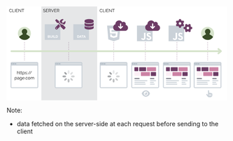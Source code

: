 <svg width="1018" height="432" viewBox="0 0 509 216" fill="none" xmlns="http://www.w3.org/2000/svg">
<g id="SSR">
<rect width="509" height="216" fill="white"/>
<g id="client2" data-fragment-index="5" class="fragment fade-in">
<rect id="Rectangle 4" x="209" width="300" height="216" fill="white"/>
<path id="CLIENT" d="M214.876 9.4C214.876 8.96667 214.949 8.54333 215.096 8.13C215.249 7.71 215.469 7.33 215.756 6.99C216.043 6.64333 216.396 6.37 216.816 6.17C217.236 5.96333 217.713 5.86 218.246 5.86C218.879 5.86 219.419 6.00667 219.866 6.3C220.319 6.58667 220.653 6.95667 220.866 7.41L220.316 7.75C220.163 7.43667 219.969 7.19 219.736 7.01C219.503 6.82333 219.253 6.69 218.986 6.61C218.726 6.53 218.466 6.49 218.206 6.49C217.779 6.49 217.403 6.57667 217.076 6.75C216.749 6.91667 216.473 7.14333 216.246 7.43C216.026 7.71 215.859 8.02667 215.746 8.38C215.633 8.72667 215.576 9.08 215.576 9.44C215.576 9.83333 215.643 10.21 215.776 10.57C215.909 10.93 216.096 11.25 216.336 11.53C216.576 11.8033 216.856 12.0233 217.176 12.19C217.503 12.35 217.856 12.43 218.236 12.43C218.503 12.43 218.776 12.3833 219.056 12.29C219.336 12.1967 219.596 12.0533 219.836 11.86C220.083 11.6667 220.279 11.4167 220.426 11.11L221.006 11.41C220.859 11.7633 220.633 12.0633 220.326 12.31C220.019 12.5567 219.676 12.7433 219.296 12.87C218.923 12.9967 218.556 13.06 218.196 13.06C217.709 13.06 217.263 12.9567 216.856 12.75C216.449 12.5367 216.096 12.2567 215.796 11.91C215.503 11.5567 215.276 11.1633 215.116 10.73C214.956 10.29 214.876 9.84667 214.876 9.4ZM222.202 13V5.9H222.902V12.38H227.002V13H222.202ZM228.032 13V5.9H228.732V13H228.032ZM235.282 12.38V13H230.512V5.9H235.192V6.52H231.212V9.08H234.682V9.67H231.212V12.38H235.282ZM237.306 7.19V13H236.606V5.9H237.186L241.846 11.82V5.91H242.546V13H241.896L237.306 7.19ZM249.37 6.52H246.84V13H246.14V6.52H243.61V5.9H249.37V6.52Z" fill="black"/>
</g>
<g id="server" data-fragment-index="3" class="fragment fade-in">
<rect id="Rectangle 4_2" x="80" width="129" height="216" fill="#E6E7E8"/>
<path id="SERVER" d="M89.0752 7.23C88.9752 7.11667 88.8585 7.01667 88.7252 6.93C88.5918 6.83667 88.4418 6.75667 88.2752 6.69C88.1085 6.62333 87.9285 6.57 87.7352 6.53C87.5485 6.49 87.3485 6.47 87.1352 6.47C86.5152 6.47 86.0585 6.59 85.7652 6.83C85.4785 7.06333 85.3352 7.38333 85.3352 7.79C85.3352 8.07 85.4018 8.29 85.5352 8.45C85.6752 8.61 85.8918 8.74 86.1852 8.84C86.4785 8.94 86.8518 9.04333 87.3052 9.15C87.8118 9.25667 88.2485 9.38333 88.6152 9.53C88.9818 9.67667 89.2652 9.87667 89.4652 10.13C89.6652 10.3767 89.7652 10.7133 89.7652 11.14C89.7652 11.4667 89.7018 11.75 89.5752 11.99C89.4485 12.23 89.2718 12.43 89.0452 12.59C88.8185 12.75 88.5485 12.87 88.2352 12.95C87.9218 13.0233 87.5785 13.06 87.2052 13.06C86.8385 13.06 86.4852 13.0233 86.1452 12.95C85.8118 12.87 85.4952 12.7567 85.1952 12.61C84.8952 12.4567 84.6152 12.2633 84.3552 12.03L84.7052 11.46C84.8318 11.5933 84.9818 11.72 85.1552 11.84C85.3352 11.9533 85.5318 12.0567 85.7452 12.15C85.9652 12.2433 86.1985 12.3167 86.4452 12.37C86.6985 12.4167 86.9585 12.44 87.2252 12.44C87.7918 12.44 88.2318 12.3367 88.5452 12.13C88.8652 11.9233 89.0252 11.6167 89.0252 11.21C89.0252 10.9167 88.9452 10.6833 88.7852 10.51C88.6252 10.33 88.3852 10.1833 88.0652 10.07C87.7452 9.95667 87.3518 9.84667 86.8852 9.74C86.3918 9.62667 85.9752 9.5 85.6352 9.36C85.2952 9.22 85.0385 9.03667 84.8652 8.81C84.6985 8.57667 84.6152 8.27 84.6152 7.89C84.6152 7.45 84.7218 7.08 84.9352 6.78C85.1552 6.47333 85.4552 6.24333 85.8352 6.09C86.2152 5.93 86.6518 5.85 87.1452 5.85C87.4585 5.85 87.7485 5.88333 88.0152 5.95C88.2885 6.01 88.5385 6.1 88.7652 6.22C88.9985 6.34 89.2152 6.49 89.4152 6.67L89.0752 7.23ZM95.7694 12.38V13H90.9994V5.9H95.6794V6.52H91.6994V9.08H95.1694V9.67H91.6994V12.38H95.7694ZM97.0931 13V5.9H100.093C100.4 5.9 100.68 5.96333 100.933 6.09C101.186 6.21667 101.406 6.39 101.593 6.61C101.786 6.82333 101.933 7.06333 102.033 7.33C102.14 7.59 102.193 7.85667 102.193 8.13C102.193 8.47 102.126 8.79 101.993 9.09C101.866 9.39 101.683 9.64333 101.443 9.85C101.21 10.0567 100.933 10.1933 100.613 10.26L102.353 13H101.563L99.8931 10.38H97.7931V13H97.0931ZM97.7931 9.76H100.113C100.393 9.76 100.636 9.68333 100.843 9.53C101.05 9.37667 101.21 9.17667 101.323 8.93C101.436 8.67667 101.493 8.41 101.493 8.13C101.493 7.84333 101.426 7.58 101.293 7.34C101.166 7.09333 100.993 6.89667 100.773 6.75C100.56 6.59667 100.32 6.52 100.053 6.52H97.7931V9.76ZM103.411 5.9L105.951 12.13L108.481 5.9H109.211L106.271 13H105.631L102.681 5.9H103.411ZM114.998 12.38V13H110.228V5.9H114.908V6.52H110.928V9.08H114.398V9.67H110.928V12.38H114.998ZM116.322 13V5.9H119.322C119.628 5.9 119.908 5.96333 120.162 6.09C120.415 6.21667 120.635 6.39 120.822 6.61C121.015 6.82333 121.162 7.06333 121.262 7.33C121.368 7.59 121.422 7.85667 121.422 8.13C121.422 8.47 121.355 8.79 121.222 9.09C121.095 9.39 120.912 9.64333 120.672 9.85C120.438 10.0567 120.162 10.1933 119.842 10.26L121.582 13H120.792L119.122 10.38H117.022V13H116.322ZM117.022 9.76H119.342C119.622 9.76 119.865 9.68333 120.072 9.53C120.278 9.37667 120.438 9.17667 120.552 8.93C120.665 8.67667 120.722 8.41 120.722 8.13C120.722 7.84333 120.655 7.58 120.522 7.34C120.395 7.09333 120.222 6.89667 120.002 6.75C119.788 6.59667 119.548 6.52 119.282 6.52H117.022V9.76Z" fill="black"/>
</g>
<g id="client1" data-fragment-index="1" class="fragment fade-in">
<rect id="Rectangle 5" width="80" height="216" fill="white"/>
<path id="CLIENT_2" d="M5.87605 9.4C5.87605 8.96667 5.94939 8.54333 6.09605 8.13C6.24939 7.71 6.46939 7.33 6.75605 6.99C7.04272 6.64333 7.39605 6.37 7.81605 6.17C8.23605 5.96333 8.71272 5.86 9.24605 5.86C9.87939 5.86 10.4194 6.00667 10.8661 6.3C11.3194 6.58667 11.6527 6.95667 11.8661 7.41L11.3161 7.75C11.1627 7.43667 10.9694 7.19 10.7361 7.01C10.5027 6.82333 10.2527 6.69 9.98605 6.61C9.72605 6.53 9.46606 6.49 9.20605 6.49C8.77939 6.49 8.40272 6.57667 8.07605 6.75C7.74939 6.91667 7.47272 7.14333 7.24605 7.43C7.02605 7.71 6.85939 8.02667 6.74605 8.38C6.63272 8.72667 6.57605 9.08 6.57605 9.44C6.57605 9.83333 6.64272 10.21 6.77605 10.57C6.90939 10.93 7.09605 11.25 7.33605 11.53C7.57605 11.8033 7.85605 12.0233 8.17605 12.19C8.50272 12.35 8.85605 12.43 9.23605 12.43C9.50272 12.43 9.77605 12.3833 10.0561 12.29C10.3361 12.1967 10.5961 12.0533 10.8361 11.86C11.0827 11.6667 11.2794 11.4167 11.4261 11.11L12.0061 11.41C11.8594 11.7633 11.6327 12.0633 11.3261 12.31C11.0194 12.5567 10.6761 12.7433 10.2961 12.87C9.92272 12.9967 9.55605 13.06 9.19605 13.06C8.70939 13.06 8.26272 12.9567 7.85605 12.75C7.44939 12.5367 7.09605 12.2567 6.79605 11.91C6.50272 11.5567 6.27605 11.1633 6.11605 10.73C5.95605 10.29 5.87605 9.84667 5.87605 9.4ZM13.2015 13V5.9H13.9015V12.38H18.0015V13H13.2015ZM19.0316 13V5.9H19.7316V13H19.0316ZM26.2821 12.38V13H21.5121V5.9H26.1921V6.52H22.2121V9.08H25.6821V9.67H22.2121V12.38H26.2821ZM28.3058 7.19V13H27.6058V5.9H28.1858L32.8458 11.82V5.91H33.5458V13H32.8958L28.3058 7.19ZM40.3704 6.52H37.8404V13H37.1404V6.52H34.6104V5.9H40.3704V6.52Z" fill="black"/>
</g>
<g id="user-can-interact" data-fragment-index="11" class="fragment fade-in">
<path id="Vector" d="M473.5 200C473.214 200 472.949 200.084 472.722 200.223C472.591 199.528 471.984 199 471.25 199C470.707 199 470.236 199.292 469.972 199.724C469.816 199.028 469.234 198.5 468.5 198.5C468.114 198.5 467.766 198.65 467.5 198.889V194.25C467.5 193.56 466.941 193 466.278 193C465.559 193 465 193.56 465 194.25V204.334L463.25 202C463.005 201.672 462.629 201.5 462.249 201.5C461.586 201.5 461 202.033 461 202.751C461 203.012 461.082 203.275 461.25 203.5L464.101 207.3C464.9 208.366 466.172 209 467.5 209H470.5C472.981 209 475 206.981 475 204.5V201.5C475 200.672 474.328 200 473.5 200ZM468.5 205.5C468.5 205.776 468.276 206 468 206C467.724 206 467.5 205.776 467.5 205.5V202.5C467.5 202.225 467.725 202 468 202C468.275 202 468.5 202.224 468.5 202.5V205.5ZM470.5 205.5C470.5 205.776 470.276 206 470 206C469.724 206 469.5 205.776 469.5 205.5V202.5C469.5 202.225 469.725 202 470 202C470.275 202 470.5 202.224 470.5 202.5V205.5ZM472.5 205.5C472.5 205.776 472.276 206 472 206C471.724 206 471.5 205.776 471.5 205.5V202.5C471.5 202.225 471.725 202 472 202C472.275 202 472.5 202.224 472.5 202.5V205.5Z" fill="#CAD1D8"/>
</g>
<g id="user-loaded" data-fragment-index="10" class="fragment fade-in">
<g id="loaded">
<path id="Vector_2" d="M432 185V131C432 129.3 433.3 128 435 128H493C494.7 128 496 129.3 496 131V185C496 186.7 494.7 188 493 188H435C433.3 188 432 186.7 432 185Z" fill="#CAD1D8"/>
<path id="Vector_2_2" d="M435 133C435.552 133 436 132.552 436 132C436 131.448 435.552 131 435 131C434.448 131 434 131.448 434 132C434 132.552 434.448 133 435 133Z" fill="#9BA7AF"/>
<path id="Vector_3" d="M439 133C439.552 133 440 132.552 440 132C440 131.448 439.552 131 439 131C438.448 131 438 131.448 438 132C438 132.552 438.448 133 439 133Z" fill="#9BA7AF"/>
<path id="Vector_4" d="M443 133C443.552 133 444 132.552 444 132C444 131.448 443.552 131 443 131C442.448 131 442 131.448 442 132C442 132.552 442.448 133 443 133Z" fill="#9BA7AF"/>
<path id="Vector_5" d="M435 136H493C493.6 136 494 136.4 494 137V185C494 185.6 493.6 186 493 186H435C434.4 186 434 185.6 434 185V137C434 136.4 434.4 136 435 136Z" fill="white"/>
<path id="Vector_6" d="M493 133H447C446.4 133 446 132.6 446 132C446 131.4 446.4 131 447 131H493C493.6 131 494 131.4 494 132C494 132.6 493.6 133 493 133Z" fill="#E2E5E7"/>
<path id="Vector_7" d="M451 160H440C439.4 160 439 159.6 439 159V152C439 151.4 439.4 151 440 151H451C451.6 151 452 151.4 452 152V159C452 159.6 451.6 160 451 160Z" fill="#FCEFF5"/>
<path id="Vector_8" d="M474 160H455C454.4 160 454 159.6 454 159V152C454 151.4 454.4 151 455 151H474C474.6 151 475 151.4 475 152V159C475 159.6 474.6 160 474 160Z" fill="#CC82A4"/>
<path id="Vector_9" d="M488 160H478C477.4 160 477 159.6 477 159V152C477 151.4 477.4 151 478 151H488C488.6 151 489 151.4 489 152V159C489 159.6 488.6 160 488 160Z" fill="#6D3C65"/>
<path id="Vector_10" d="M447 149H440C439.4 149 439 148.6 439 148V141C439 140.4 439.4 140 440 140H447C447.6 140 448 140.4 448 141V148C448 148.6 447.6 149 447 149Z" fill="#6D3C65"/>
<path id="Vector_11" d="M465 149H451C450.4 149 450 148.6 450 148V141C450 140.4 450.4 140 451 140H465C465.6 140 466 140.4 466 141V148C466 148.6 465.6 149 465 149Z" fill="#6D3C65"/>
<path id="Vector_12" d="M488 149H469C468.4 149 468 148.6 468 148V141C468 140.4 468.4 140 469 140H488C488.6 140 489 140.4 489 141V148C489 148.6 488.6 149 488 149Z" fill="#CC82A4"/>
<path id="Vector_16" d="M463 176H440C439.4 176 439 175.6 439 175C439 174.4 439.4 174 440 174H463C463.6 174 464 174.4 464 175C464 175.6 463.6 176 463 176Z" fill="#CAD1D8"/>
<path id="Vector_17" d="M464 180H440C439.4 180 439 179.6 439 179C439 178.4 439.4 178 440 178H464C464.6 178 465 178.4 465 179C465 179.6 464.6 180 464 180Z" fill="#CAD1D8"/>
<path id="Vector_18" d="M468 172H440C439.4 172 439 171.6 439 171C439 170.4 439.4 170 440 170H468C468.6 170 469 170.4 469 171C469 171.6 468.6 172 468 172Z" fill="#CAD1D8"/>
<path id="Vector_19" d="M439 166C439 165.4 439.4 165 440 165H450C450.6 165 451 165.4 451 166C451 166.6 450.6 167 450 167H440C439.4 167 439 166.6 439 166Z" fill="#595A66"/>
<path id="Vector_20" d="M483 176H476C475.4 176 475 175.6 475 175C475 174.4 475.4 174 476 174H483C483.6 174 484 174.4 484 175C484 175.6 483.6 176 483 176Z" fill="#CAD1D8"/>
<path id="Vector_21" d="M485 180H476C475.4 180 475 179.6 475 179C475 178.4 475.4 178 476 178H485C485.6 178 486 178.4 486 179C486 179.6 485.6 180 485 180Z" fill="#CAD1D8"/>
<path id="Vector_22" d="M488 172H476C475.4 172 475 171.6 475 171C475 170.4 475.4 170 476 170H488C488.6 170 489 170.4 489 171C489 171.6 488.6 172 488 172Z" fill="#CAD1D8"/>
<path id="Vector_23" d="M475 166C475 165.4 475.4 165 476 165H484C484.6 165 485 165.4 485 166C485 166.6 484.6 167 484 167H476C475.4 167 475 166.6 475 166Z" fill="#595A66"/>
</g>
<line id="Line 1" x1="464.25" y1="82" x2="464.25" y2="126" stroke="#6D3C65" stroke-width="0.5" stroke-dasharray="2 2"/>
<g id="user">
<path id="Vector_13" d="M464 77C472.284 77 479 70.2842 479 62C479 53.7158 472.284 47 464 47C455.716 47 449 53.7158 449 62C449 70.2842 455.716 77 464 77Z" fill="#D6E3CB"/>
<path id="Vector_14" d="M476.6 70.4C476.3 69.5 475.4 68.6 474.2 67.7L470 65C469.4 64.7 469.1 64.4 468.5 64.4V62.6C469.7 61.4 470.6 59.9 470.6 57.8C470.6 54.2 467.6 51.5 464.3 51.5C461 51.5 458 54.5 458 57.8C458 59.6 458.9 61.4 460.1 62.6V64.4C459.5 64.7 458.9 64.7 458.6 65L454.4 67.7C453.2 68.3 452.3 69.2 452 70.4C454.7 74.3 459.2 77 464.6 77C470 77 473.9 74.3 476.6 70.4Z" fill="#384C27"/>
</g>
</g>
<g id="js-working" data-fragment-index="9" class="fragment fade-in">
<g id="loaded_2">
<path id="Vector_15" d="M361 185V131C361 129.3 362.3 128 364 128H422C423.7 128 425 129.3 425 131V185C425 186.7 423.7 188 422 188H364C362.3 188 361 186.7 361 185Z" fill="#CAD1D8"/>
<path id="Vector_2_3" d="M364 133C364.552 133 365 132.552 365 132C365 131.448 364.552 131 364 131C363.448 131 363 131.448 363 132C363 132.552 363.448 133 364 133Z" fill="#9BA7AF"/>
<path id="Vector_3_2" d="M368 133C368.552 133 369 132.552 369 132C369 131.448 368.552 131 368 131C367.448 131 367 131.448 367 132C367 132.552 367.448 133 368 133Z" fill="#9BA7AF"/>
<path id="Vector_4_2" d="M372 133C372.552 133 373 132.552 373 132C373 131.448 372.552 131 372 131C371.448 131 371 131.448 371 132C371 132.552 371.448 133 372 133Z" fill="#9BA7AF"/>
<path id="Vector_5_2" d="M364 136H422C422.6 136 423 136.4 423 137V185C423 185.6 422.6 186 422 186H364C363.4 186 363 185.6 363 185V137C363 136.4 363.4 136 364 136Z" fill="white"/>
<path id="Vector_6_2" d="M422 133H376C375.4 133 375 132.6 375 132C375 131.4 375.4 131 376 131H422C422.6 131 423 131.4 423 132C423 132.6 422.6 133 422 133Z" fill="#E2E5E7"/>
<path id="Vector_7_2" d="M380 160H369C368.4 160 368 159.6 368 159V152C368 151.4 368.4 151 369 151H380C380.6 151 381 151.4 381 152V159C381 159.6 380.6 160 380 160Z" fill="#FCEFF5"/>
<path id="Vector_8_2" d="M403 160H384C383.4 160 383 159.6 383 159V152C383 151.4 383.4 151 384 151H403C403.6 151 404 151.4 404 152V159C404 159.6 403.6 160 403 160Z" fill="#CC82A4"/>
<path id="Vector_9_2" d="M417 160H407C406.4 160 406 159.6 406 159V152C406 151.4 406.4 151 407 151H417C417.6 151 418 151.4 418 152V159C418 159.6 417.6 160 417 160Z" fill="#6D3C65"/>
<path id="Vector_10_2" d="M376 149H369C368.4 149 368 148.6 368 148V141C368 140.4 368.4 140 369 140H376C376.6 140 377 140.4 377 141V148C377 148.6 376.6 149 376 149Z" fill="#6D3C65"/>
<path id="Vector_11_2" d="M394 149H380C379.4 149 379 148.6 379 148V141C379 140.4 379.4 140 380 140H394C394.6 140 395 140.4 395 141V148C395 148.6 394.6 149 394 149Z" fill="#6D3C65"/>
<path id="Vector_12_2" d="M417 149H398C397.4 149 397 148.6 397 148V141C397 140.4 397.4 140 398 140H417C417.6 140 418 140.4 418 141V148C418 148.6 417.6 149 417 149Z" fill="#CC82A4"/>
<path id="Vector_16_2" d="M392 176H369C368.4 176 368 175.6 368 175C368 174.4 368.4 174 369 174H392C392.6 174 393 174.4 393 175C393 175.6 392.6 176 392 176Z" fill="#CAD1D8"/>
<path id="Vector_17_2" d="M393 180H369C368.4 180 368 179.6 368 179C368 178.4 368.4 178 369 178H393C393.6 178 394 178.4 394 179C394 179.6 393.6 180 393 180Z" fill="#CAD1D8"/>
<path id="Vector_18_2" d="M397 172H369C368.4 172 368 171.6 368 171C368 170.4 368.4 170 369 170H397C397.6 170 398 170.4 398 171C398 171.6 397.6 172 397 172Z" fill="#CAD1D8"/>
<path id="Vector_19_2" d="M368 166C368 165.4 368.4 165 369 165H379C379.6 165 380 165.4 380 166C380 166.6 379.6 167 379 167H369C368.4 167 368 166.6 368 166Z" fill="#595A66"/>
<path id="Vector_20_2" d="M412 176H405C404.4 176 404 175.6 404 175C404 174.4 404.4 174 405 174H412C412.6 174 413 174.4 413 175C413 175.6 412.6 176 412 176Z" fill="#CAD1D8"/>
<path id="Vector_21_2" d="M414 180H405C404.4 180 404 179.6 404 179C404 178.4 404.4 178 405 178H414C414.6 178 415 178.4 415 179C415 179.6 414.6 180 414 180Z" fill="#CAD1D8"/>
<path id="Vector_22_2" d="M417 172H405C404.4 172 404 171.6 404 171C404 170.4 404.4 170 405 170H417C417.6 170 418 170.4 418 171C418 171.6 417.6 172 417 172Z" fill="#CAD1D8"/>
<path id="Vector_23_2" d="M404 166C404 165.4 404.4 165 405 165H413C413.6 165 414 165.4 414 166C414 166.6 413.6 167 413 167H405C404.4 167 404 166.6 404 166Z" fill="#595A66"/>
</g>
<line id="Line 2" x1="393.25" y1="82" x2="393.25" y2="126" stroke="#6D3C65" stroke-width="0.5" stroke-dasharray="2 2"/>
<g id="Group 4">
<path id="Vector_24" d="M374 44V80H410V44H374ZM393.591 72.0768C393.591 75.5804 391.534 77.1795 388.537 77.1795C385.829 77.1795 384.262 75.7812 383.458 74.0857L386.214 72.4223C386.745 73.3625 387.227 74.158 388.392 74.158C389.501 74.158 390.208 73.7241 390.208 72.0286V60.5295H393.591V72.0768V72.0768ZM401.595 77.1795C398.453 77.1795 396.42 75.6848 395.431 73.7241L398.187 72.133C398.911 73.3143 399.859 74.1902 401.522 74.1902C402.921 74.1902 403.821 73.4911 403.821 72.5187C403.821 71.3616 402.904 70.9518 401.354 70.2687L400.51 69.9071C398.067 68.8705 396.452 67.5607 396.452 64.8045C396.452 62.2652 398.388 60.3366 401.402 60.3366C403.555 60.3366 405.098 61.0839 406.207 63.0446L403.571 64.7321C402.993 63.6955 402.366 63.2857 401.394 63.2857C400.405 63.2857 399.779 63.9125 399.779 64.7321C399.779 65.7446 400.405 66.1545 401.86 66.7893L402.704 67.1509C405.58 68.3804 407.196 69.642 407.196 72.4705C407.196 75.508 404.801 77.1795 401.595 77.1795V77.1795Z" fill="#CAD1D8"/>
<path id="Vector_25" d="M407.946 37.8204C408.012 38.2282 408.048 38.6479 408.048 39.0197C408.048 39.4994 408.012 39.9191 407.946 40.3268L409.277 41.5141C409.697 41.8919 409.87 42.4375 409.649 43.0132C409.511 43.277 409.361 43.6428 409.193 43.9426L409.007 44.2664C408.773 44.5662 408.629 44.854 408.419 45.1358C408.078 45.5915 407.478 45.7414 406.938 45.5615L405.241 45.0039C404.6 45.5376 403.868 45.9633 403.071 46.2631L402.657 48.002C402.591 48.5597 402.159 49.0034 401.596 49.0753C401.194 49.1233 400.786 49.1473 400.372 49.1473C399.959 49.1473 399.551 49.1233 399.149 49.0753C398.586 49.0034 398.1 48.5597 398.034 48.002L397.62 46.2631C396.877 45.9633 396.145 45.5376 395.501 45.0039L393.808 45.5615C393.269 45.7414 392.668 45.5915 392.327 45.1358C392.114 44.854 391.917 44.5602 391.734 44.2604L391.553 43.9426C391.386 43.6428 391.234 43.331 391.098 43.0132C390.876 42.4375 391.046 41.8919 391.469 41.5141L392.799 40.3268C392.732 39.9191 392.643 39.4994 392.643 39.0197C392.643 38.6479 392.732 38.2282 392.799 37.8204L391.469 36.6332C391.046 36.2015 390.876 35.6558 391.098 35.1341C391.234 34.7624 391.386 34.5039 391.553 34.2023L391.735 33.8875C391.917 33.5847 392.114 33.2921 392.327 33.0109C392.668 32.5582 393.269 32.4076 393.808 32.5851L395.501 33.1428C396.145 32.6127 396.877 32.1858 397.62 31.8872L398.034 30.1441C398.1 29.5876 398.586 29.1421 399.149 29.0738C399.551 29.0251 399.959 29 400.372 29C400.786 29 401.194 29.0251 401.596 29.0738C402.159 29.1421 402.591 29.5876 402.657 30.1441L403.071 31.8872C403.868 32.1858 404.6 32.6127 405.241 33.1428L406.938 32.5851C407.478 32.4076 408.078 32.5582 408.419 33.0109C408.629 33.2909 408.773 33.5823 409.007 33.8833L409.193 34.2065C409.361 34.5069 409.511 34.8163 409.649 35.1341C409.87 35.6558 409.697 36.2015 409.277 36.6332L407.946 37.8204ZM400.372 36.1415C398.783 36.1415 397.494 37.4846 397.494 39.0197C397.494 40.6626 398.783 41.8979 400.372 41.8979C401.961 41.8979 403.251 40.6626 403.251 39.0197C403.251 37.4846 401.961 36.1415 400.372 36.1415ZM419.854 57.2002C419.446 57.2662 419.027 57.3021 418.601 57.3021C418.175 57.3021 417.755 57.2662 417.348 57.2002L416.16 58.5314C415.729 58.9511 415.183 59.125 414.661 58.9031C414.344 58.7652 414.032 58.6153 413.732 58.4474L413.408 58.2615C413.108 58.0277 412.821 57.8838 412.539 57.6739C412.083 57.3321 411.933 56.7325 412.113 56.1928L412.671 54.4959C412.137 53.8543 411.711 53.1228 411.411 52.3253L409.673 51.9115C409.115 51.8456 408.671 51.4138 408.599 50.8502C408.551 50.4485 408.527 50.0407 408.527 49.627C408.527 49.2132 408.551 48.8055 408.599 48.4037C408.671 47.8401 409.115 47.3544 409.673 47.2885L411.411 46.8747C411.711 46.1312 412.137 45.3996 412.671 44.7581L412.113 43.0611C411.933 42.5215 412.083 41.9218 412.539 41.5801C412.821 41.3702 413.114 41.1183 413.414 40.9864L413.732 40.8065C414.032 40.6387 414.29 40.4887 414.661 40.3508C415.183 40.129 415.729 40.3029 416.16 40.7226L417.348 42.0538C417.755 41.9878 418.175 41.9518 418.601 41.9518C419.027 41.9518 419.446 41.9878 419.854 42.0538L421.041 40.7226C421.419 40.3029 421.965 40.129 422.54 40.3508C422.858 40.4887 423.17 40.6387 423.47 40.8065L423.788 40.9864C424.087 41.1183 424.381 41.3702 424.663 41.5801C425.119 41.9218 425.269 42.5215 425.089 43.0611L424.531 44.7581C425.065 45.3996 425.491 46.1312 425.79 46.8747L427.529 47.2885C428.087 47.3544 428.531 47.8401 428.603 48.4037C428.651 48.8055 428.675 49.2132 428.675 49.627C428.675 50.0407 428.651 50.4485 428.603 50.8502C428.531 51.4138 428.087 51.8456 427.529 51.9115L425.79 52.3253C425.491 53.1228 425.065 53.8543 424.531 54.4959L425.089 56.1928C425.269 56.7325 425.119 57.3321 424.663 57.6739C424.381 57.8838 424.093 58.0277 423.794 58.2615L423.47 58.4474C423.17 58.6153 422.804 58.7652 422.54 58.9031C421.965 59.125 421.419 58.9511 421.041 58.5314L419.854 57.2002ZM421.479 49.627C421.479 48.038 420.19 46.7488 418.601 46.7488C417.012 46.7488 415.723 48.038 415.723 49.627C415.723 51.216 417.012 52.5052 418.601 52.5052C420.19 52.5052 421.479 51.216 421.479 49.627Z" fill="#6D3C65"/>
</g>
</g>
<g id="user-can-see" clip-path="url(#clip0_1_552)" data-fragment-index="8" class="fragment fade-in">
<path id="Vector_26" d="M321.223 197.326C321.315 197.316 321.408 197.312 321.5 197.312C323.248 197.312 324.667 198.71 324.667 200.5C324.667 202.26 323.248 203.688 321.5 203.688C319.722 203.688 318.333 202.26 318.333 200.5C318.333 200.407 318.337 200.314 318.347 200.221C318.653 200.371 319.01 200.5 319.389 200.5C320.553 200.5 321.5 199.547 321.5 198.375C321.5 197.993 321.371 197.635 321.223 197.326ZM327.853 195.739C329.397 197.18 330.429 198.876 330.918 200.092C331.026 200.354 331.026 200.646 330.918 200.908C330.429 202.094 329.397 203.79 327.853 205.261C326.299 206.716 324.165 207.938 321.5 207.938C318.835 207.938 316.701 206.716 315.148 205.261C313.604 203.79 312.572 202.094 312.081 200.908C311.973 200.646 311.973 200.354 312.081 200.092C312.572 198.876 313.604 197.18 315.148 195.739C316.701 194.286 318.835 193.062 321.5 193.062C324.165 193.062 326.299 194.286 327.853 195.739ZM321.5 195.719C318.878 195.719 316.75 197.86 316.75 200.5C316.75 203.14 318.878 205.281 321.5 205.281C324.122 205.281 326.25 203.14 326.25 200.5C326.25 197.86 324.122 195.719 321.5 195.719Z" fill="#CAD1D8"/>
</g>
<g id="js-downloading" data-fragment-index="7" class="fragment fade-in">
<g id="loaded_3">
<path id="Vector_27" d="M288 185V131C288 129.3 289.3 128 291 128H349C350.7 128 352 129.3 352 131V185C352 186.7 350.7 188 349 188H291C289.3 188 288 186.7 288 185Z" fill="#CAD1D8"/>
<path id="Vector_2_4" d="M291 133C291.552 133 292 132.552 292 132C292 131.448 291.552 131 291 131C290.448 131 290 131.448 290 132C290 132.552 290.448 133 291 133Z" fill="#9BA7AF"/>
<path id="Vector_3_3" d="M295 133C295.552 133 296 132.552 296 132C296 131.448 295.552 131 295 131C294.448 131 294 131.448 294 132C294 132.552 294.448 133 295 133Z" fill="#9BA7AF"/>
<path id="Vector_4_3" d="M299 133C299.552 133 300 132.552 300 132C300 131.448 299.552 131 299 131C298.448 131 298 131.448 298 132C298 132.552 298.448 133 299 133Z" fill="#9BA7AF"/>
<path id="Vector_5_3" d="M291 136H349C349.6 136 350 136.4 350 137V185C350 185.6 349.6 186 349 186H291C290.4 186 290 185.6 290 185V137C290 136.4 290.4 136 291 136Z" fill="white"/>
<path id="Vector_6_3" d="M349 133H303C302.4 133 302 132.6 302 132C302 131.4 302.4 131 303 131H349C349.6 131 350 131.4 350 132C350 132.6 349.6 133 349 133Z" fill="#E2E5E7"/>
<path id="Vector_7_3" d="M307 160H296C295.4 160 295 159.6 295 159V152C295 151.4 295.4 151 296 151H307C307.6 151 308 151.4 308 152V159C308 159.6 307.6 160 307 160Z" fill="#FCEFF5"/>
<path id="Vector_8_3" d="M330 160H311C310.4 160 310 159.6 310 159V152C310 151.4 310.4 151 311 151H330C330.6 151 331 151.4 331 152V159C331 159.6 330.6 160 330 160Z" fill="#CC82A4"/>
<path id="Vector_9_3" d="M344 160H334C333.4 160 333 159.6 333 159V152C333 151.4 333.4 151 334 151H344C344.6 151 345 151.4 345 152V159C345 159.6 344.6 160 344 160Z" fill="#6D3C65"/>
<path id="Vector_10_3" d="M303 149H296C295.4 149 295 148.6 295 148V141C295 140.4 295.4 140 296 140H303C303.6 140 304 140.4 304 141V148C304 148.6 303.6 149 303 149Z" fill="#6D3C65"/>
<path id="Vector_11_3" d="M321 149H307C306.4 149 306 148.6 306 148V141C306 140.4 306.4 140 307 140H321C321.6 140 322 140.4 322 141V148C322 148.6 321.6 149 321 149Z" fill="#6D3C65"/>
<path id="Vector_12_3" d="M344 149H325C324.4 149 324 148.6 324 148V141C324 140.4 324.4 140 325 140H344C344.6 140 345 140.4 345 141V148C345 148.6 344.6 149 344 149Z" fill="#CC82A4"/>
<path id="Vector_16_3" d="M319 176H296C295.4 176 295 175.6 295 175C295 174.4 295.4 174 296 174H319C319.6 174 320 174.4 320 175C320 175.6 319.6 176 319 176Z" fill="#CAD1D8"/>
<path id="Vector_17_3" d="M320 180H296C295.4 180 295 179.6 295 179C295 178.4 295.4 178 296 178H320C320.6 178 321 178.4 321 179C321 179.6 320.6 180 320 180Z" fill="#CAD1D8"/>
<path id="Vector_18_3" d="M324 172H296C295.4 172 295 171.6 295 171C295 170.4 295.4 170 296 170H324C324.6 170 325 170.4 325 171C325 171.6 324.6 172 324 172Z" fill="#CAD1D8"/>
<path id="Vector_19_3" d="M295 166C295 165.4 295.4 165 296 165H306C306.6 165 307 165.4 307 166C307 166.6 306.6 167 306 167H296C295.4 167 295 166.6 295 166Z" fill="#595A66"/>
<path id="Vector_20_3" d="M339 176H332C331.4 176 331 175.6 331 175C331 174.4 331.4 174 332 174H339C339.6 174 340 174.4 340 175C340 175.6 339.6 176 339 176Z" fill="#CAD1D8"/>
<path id="Vector_21_3" d="M341 180H332C331.4 180 331 179.6 331 179C331 178.4 331.4 178 332 178H341C341.6 178 342 178.4 342 179C342 179.6 341.6 180 341 180Z" fill="#CAD1D8"/>
<path id="Vector_22_3" d="M344 172H332C331.4 172 331 171.6 331 171C331 170.4 331.4 170 332 170H344C344.6 170 345 170.4 345 171C345 171.6 344.6 172 344 172Z" fill="#CAD1D8"/>
<path id="Vector_23_3" d="M331 166C331 165.4 331.4 165 332 165H340C340.6 165 341 165.4 341 166C341 166.6 340.6 167 340 167H332C331.4 167 331 166.6 331 166Z" fill="#595A66"/>
</g>
<line id="Line 1_2" x1="320.25" y1="82" x2="320.25" y2="126" stroke="#6D3C65" stroke-width="0.5" stroke-dasharray="2 2"/>
<g id="Group 3">
<path id="Vector_28" d="M301 44V80H337V44H301ZM320.591 72.0768C320.591 75.5804 318.534 77.1795 315.537 77.1795C312.829 77.1795 311.262 75.7812 310.458 74.0857L313.214 72.4223C313.745 73.3625 314.227 74.158 315.392 74.158C316.501 74.158 317.208 73.7241 317.208 72.0286V60.5295H320.591V72.0768V72.0768ZM328.595 77.1795C325.453 77.1795 323.42 75.6848 322.431 73.7241L325.187 72.133C325.911 73.3143 326.859 74.1902 328.522 74.1902C329.921 74.1902 330.821 73.4911 330.821 72.5187C330.821 71.3616 329.904 70.9518 328.354 70.2687L327.51 69.9071C325.067 68.8705 323.452 67.5607 323.452 64.8045C323.452 62.2652 325.388 60.3366 328.402 60.3366C330.555 60.3366 332.098 61.0839 333.207 63.0446L330.571 64.7321C329.993 63.6955 329.366 63.2857 328.394 63.2857C327.405 63.2857 326.779 63.9125 326.779 64.7321C326.779 65.7446 327.405 66.1545 328.86 66.7893L329.704 67.1509C332.58 68.3804 334.196 69.642 334.196 72.4705C334.196 75.508 331.801 77.1795 328.595 77.1795V77.1795Z" fill="#CAD1D8"/>
<rect id="Rectangle 2" x="330" y="38" width="15" height="15" fill="white"/>
<path id="Vector_29" d="M327.714 56C323.454 56 320 52.5446 320 48.2857C320 44.9214 322.152 42.0607 325.154 41.0054C325.147 40.8607 325.143 40.7161 325.143 40.5714C325.143 35.8357 328.979 32 333.714 32C336.891 32 339.661 33.7277 341.145 36.2964C341.959 35.7018 342.945 35.4286 344 35.4286C346.839 35.4286 349.143 37.6839 349.143 40.5714C349.143 41.225 349.02 41.8464 348.8 42.425C351.929 43.0571 354.286 45.8268 354.286 49.1429C354.286 52.9304 351.216 56 347.429 56H327.714ZM336.232 51.2911C336.736 51.8375 337.55 51.8375 338.005 51.2911L342.291 47.0054C342.837 46.55 342.837 45.7357 342.291 45.2321C341.836 44.7339 341.021 44.7339 340.518 45.2321L338.429 47.3268V40.1429C338.429 39.4304 337.855 38.8571 337.143 38.8571C336.43 38.8571 335.857 39.4304 335.857 40.1429V47.3268L333.72 45.2321C333.264 44.7339 332.45 44.7339 331.946 45.2321C331.448 45.7357 331.448 46.55 331.946 47.0054L336.232 51.2911Z" fill="#6D3C65"/>
</g>
</g>
<g id="html-downloading" data-fragment-index="6" class="fragment fade-in">
<g id="loading">
<path id="Vector_30" d="M215 185V131C215 129.3 216.3 128 218 128H276C277.7 128 279 129.3 279 131V185C279 186.7 277.7 188 276 188H218C216.3 188 215 186.7 215 185Z" fill="#CAD1D8"/>
<path id="Vector_2_5" d="M218 133C218.552 133 219 132.552 219 132C219 131.448 218.552 131 218 131C217.448 131 217 131.448 217 132C217 132.552 217.448 133 218 133Z" fill="#9BA7AF"/>
<path id="Vector_3_4" d="M222 133C222.552 133 223 132.552 223 132C223 131.448 222.552 131 222 131C221.448 131 221 131.448 221 132C221 132.552 221.448 133 222 133Z" fill="#9BA7AF"/>
<path id="Vector_4_4" d="M226 133C226.552 133 227 132.552 227 132C227 131.448 226.552 131 226 131C225.448 131 225 131.448 225 132C225 132.552 225.448 133 226 133Z" fill="#9BA7AF"/>
<path id="Vector_5_4" d="M218 136H276C276.6 136 277 136.4 277 137V185C277 185.6 276.6 186 276 186H218C217.4 186 217 185.6 217 185V137C217 136.4 217.4 136 218 136Z" fill="white"/>
<path id="Vector_6_4" d="M276 133H230C229.4 133 229 132.6 229 132C229 131.4 229.4 131 230 131H276C276.6 131 277 131.4 277 132C277 132.6 276.6 133 276 133Z" fill="#E2E5E7"/>
<path id="Vector_13_2" d="M247 155C245.8 155 245 154.2 245 153V149C245 147.8 245.8 147 247 147C248.2 147 249 147.8 249 149V153C249 154.2 248.2 155 247 155Z" fill="#E6E7E8"/>
<path id="Vector_14_2" d="M247 175C245.8 175 245 174.2 245 173V169C245 167.8 245.8 167 247 167C248.2 167 249 167.8 249 169V173C249 174.2 248.2 175 247 175Z" fill="#BCBEC0"/>
<path id="Vector_15_2" d="M253 161C253 159.8 253.8 159 255 159H259C260.2 159 261 159.8 261 161C261 162.2 260.2 163 259 163H255C253.8 163 253 162.2 253 161Z" fill="#D1D3D4"/>
<path id="Vector_16_4" d="M233 161C233 159.8 233.8 159 235 159H239C240.2 159 241 159.8 241 161C241 162.2 240.2 163 239 163H235C233.8 163 233 162.2 233 161Z" fill="#A7A9AC"/>
<path id="Vector_17_4" d="M251.529 156.471C250.824 155.765 250.824 154.706 251.529 154L254 151.529C254.706 150.824 255.765 150.824 256.471 151.529C257.176 152.235 257.176 153.294 256.471 154L254 156.471C253.294 157.176 252.235 157.176 251.529 156.471Z" fill="#DCDDDE"/>
<path id="Vector_18_4" d="M237.529 170.471C236.824 169.765 236.824 168.706 237.529 168L240 165.529C240.706 164.824 241.765 164.824 242.471 165.529C243.176 166.235 243.176 167.294 242.471 168L240 170.471C239.294 171.176 238.059 171.176 237.529 170.471Z" fill="#B1B3B6"/>
<path id="Vector_19_4" d="M251.529 165.529C252.235 164.824 253.294 164.824 254 165.529L256.471 168C257.176 168.706 257.176 169.765 256.471 170.471C255.765 171.176 254.706 171.176 254 170.471L251.529 168C250.824 167.294 250.824 166.235 251.529 165.529Z" fill="#C7C8CA"/>
<path id="Vector_20_4" d="M237.529 151.529C238.235 150.824 239.294 150.824 240 151.529L242.471 154C243.176 154.706 243.176 155.765 242.471 156.471C241.765 157.176 240.706 157.176 240 156.471L237.529 154C236.824 153.294 236.824 152.059 237.529 151.529Z" fill="#9D9FA2"/>
</g>
<line id="Line 2_2" x1="247.25" y1="82" x2="247.25" y2="126" stroke="#6D3C65" stroke-width="0.5" stroke-dasharray="2 2"/>
<g id="Group 2">
<path id="Vector_31" d="M232 44L234.804 75.8054L247.388 80L260.053 75.8054L262.857 44H232ZM256.766 54.2777H241.996L242.326 58.2473H256.437L255.344 70.1723L247.477 72.342V72.3661H247.388L239.457 70.1723L238.975 64.0812H242.808L243.089 67.1429L247.388 68.308L251.704 67.1429L252.186 62.1446H238.774L237.746 50.4446H257.12L256.766 54.2777V54.2777Z" fill="#CAD1D8"/>
<g id="Group 1">
<rect id="Rectangle 1" x="255" y="37" width="17" height="17" fill="white"/>
<path id="Vector_32" d="M253.714 56C249.454 56 246 52.5446 246 48.2857C246 44.9214 248.152 42.0607 251.154 41.0054C251.147 40.8607 251.143 40.7161 251.143 40.5714C251.143 35.8357 254.979 32 259.714 32C262.891 32 265.661 33.7277 267.145 36.2964C267.959 35.7018 268.945 35.4286 270 35.4286C272.839 35.4286 275.143 37.6839 275.143 40.5714C275.143 41.225 275.02 41.8464 274.8 42.425C277.929 43.0571 280.286 45.8268 280.286 49.1429C280.286 52.9304 277.216 56 273.429 56H253.714ZM262.232 51.2911C262.736 51.8375 263.55 51.8375 264.005 51.2911L268.291 47.0054C268.837 46.55 268.837 45.7357 268.291 45.2321C267.836 44.7339 267.021 44.7339 266.518 45.2321L264.429 47.3268V40.1429C264.429 39.4304 263.855 38.8571 263.143 38.8571C262.43 38.8571 261.857 39.4304 261.857 40.1429V47.3268L259.72 45.2321C259.264 44.7339 258.45 44.7339 257.946 45.2321C257.448 45.7357 257.448 46.55 257.946 47.0054L262.232 51.2911Z" fill="#6D3C65"/>
</g>
</g>
</g>
<g id="build-and-fetch-data" data-fragment-index="4" class="fragment fade-in">
<g id="loading_2">
<g id="loaded_4">
<path id="Vector_33" d="M111 185V131C111 129.3 112.3 128 114 128H172C173.7 128 175 129.3 175 131V185C175 186.7 173.7 188 172 188H114C112.3 188 111 186.7 111 185Z" fill="#CAD1D8"/>
<path id="Vector_2_6" d="M114 133C114.552 133 115 132.552 115 132C115 131.448 114.552 131 114 131C113.448 131 113 131.448 113 132C113 132.552 113.448 133 114 133Z" fill="#9BA7AF"/>
<path id="Vector_3_5" d="M118 133C118.552 133 119 132.552 119 132C119 131.448 118.552 131 118 131C117.448 131 117 131.448 117 132C117 132.552 117.448 133 118 133Z" fill="#9BA7AF"/>
<path id="Vector_4_5" d="M122 133C122.552 133 123 132.552 123 132C123 131.448 122.552 131 122 131C121.448 131 121 131.448 121 132C121 132.552 121.448 133 122 133Z" fill="#9BA7AF"/>
<path id="Vector_5_5" d="M114 136H172C172.6 136 173 136.4 173 137V185C173 185.6 172.6 186 172 186H114C113.4 186 113 185.6 113 185V137C113 136.4 113.4 136 114 136Z" fill="white"/>
<path id="Vector_6_5" d="M172 133H126C125.4 133 125 132.6 125 132C125 131.4 125.4 131 126 131H172C172.6 131 173 131.4 173 132C173 132.6 172.6 133 172 133Z" fill="#E2E5E7"/>
<path id="Vector_13_3" d="M143 155C141.8 155 141 154.2 141 153V149C141 147.8 141.8 147 143 147C144.2 147 145 147.8 145 149V153C145 154.2 144.2 155 143 155Z" fill="#E6E7E8"/>
<path id="Vector_14_3" d="M143 175C141.8 175 141 174.2 141 173V169C141 167.8 141.8 167 143 167C144.2 167 145 167.8 145 169V173C145 174.2 144.2 175 143 175Z" fill="#BCBEC0"/>
<path id="Vector_15_3" d="M149 161C149 159.8 149.8 159 151 159H155C156.2 159 157 159.8 157 161C157 162.2 156.2 163 155 163H151C149.8 163 149 162.2 149 161Z" fill="#D1D3D4"/>
<path id="Vector_16_5" d="M129 161C129 159.8 129.8 159 131 159H135C136.2 159 137 159.8 137 161C137 162.2 136.2 163 135 163H131C129.8 163 129 162.2 129 161Z" fill="#A7A9AC"/>
<path id="Vector_17_5" d="M147.529 156.471C146.824 155.765 146.824 154.706 147.529 154L150 151.529C150.706 150.824 151.765 150.824 152.471 151.529C153.176 152.235 153.176 153.294 152.471 154L150 156.471C149.294 157.176 148.235 157.176 147.529 156.471Z" fill="#DCDDDE"/>
<path id="Vector_18_5" d="M133.529 170.471C132.824 169.765 132.824 168.706 133.529 168L136 165.529C136.706 164.824 137.765 164.824 138.471 165.529C139.176 166.235 139.176 167.294 138.471 168L136 170.471C135.294 171.176 134.059 171.176 133.529 170.471Z" fill="#B1B3B6"/>
<path id="Vector_19_5" d="M147.529 165.529C148.235 164.824 149.294 164.824 150 165.529L152.471 168C153.176 168.706 153.176 169.765 152.471 170.471C151.765 171.176 150.706 171.176 150 170.471L147.529 168C146.824 167.294 146.824 166.235 147.529 165.529Z" fill="#C7C8CA"/>
<path id="Vector_20_5" d="M133.529 151.529C134.235 150.824 135.294 150.824 136 151.529L138.471 154C139.176 154.706 139.176 155.765 138.471 156.471C137.765 157.176 136.706 157.176 136 156.471L133.529 154C132.824 153.294 132.824 152.059 133.529 151.529Z" fill="#9D9FA2"/>
</g>
<line id="Line 1_3" x1="143.25" y1="82" x2="143.25" y2="126" stroke="#6D3C65" stroke-width="0.5" stroke-dasharray="2 2"/>
</g>
<g id="data">
<path id="Vector_34" d="M154 41V77H190V41H154Z" fill="#CAD1D8"/>
<path id="DATA" d="M163.018 72V66.32H165.082C165.7 66.32 166.218 66.448 166.634 66.704C167.05 66.9547 167.362 67.296 167.57 67.728C167.778 68.1547 167.882 68.6293 167.882 69.152C167.882 69.728 167.767 70.2293 167.538 70.656C167.308 71.0827 166.983 71.4133 166.562 71.648C166.146 71.8827 165.652 72 165.082 72H163.018ZM166.77 69.152C166.77 68.784 166.703 68.4613 166.57 68.184C166.436 67.9013 166.244 67.6827 165.994 67.528C165.743 67.368 165.439 67.288 165.082 67.288H164.122V71.032H165.082C165.444 71.032 165.751 70.952 166.002 70.792C166.252 70.6267 166.442 70.4027 166.57 70.12C166.703 69.832 166.77 69.5093 166.77 69.152ZM170.07 66.32H171.19L173.278 72H172.142L171.614 70.584H169.63L169.11 72H167.974L170.07 66.32ZM171.414 69.808L170.63 67.464L169.814 69.808H171.414ZM177.617 67.288H175.801V72H174.705V67.288H172.889V66.32H177.617V67.288ZM179.335 66.32H180.455L182.543 72H181.407L180.879 70.584H178.895L178.375 72H177.239L179.335 66.32ZM180.679 69.808L179.895 67.464L179.079 69.808H180.679Z" fill="white"/>
<path id="Vector_35" d="M201 32.75V35C201 37.0719 196.298 38.75 190.5 38.75C184.702 38.75 180 37.0719 180 35V32.75C180 30.6791 184.702 29 190.5 29C196.298 29 201 30.6791 201 32.75ZM198.431 39.0641C199.364 38.7172 200.302 38.2719 201 37.7234V42.5C201 44.5719 196.298 46.25 190.5 46.25C184.702 46.25 180 44.5719 180 42.5V37.7234C180.7 38.2719 181.595 38.7172 182.571 39.0641C184.672 39.8141 187.477 40.25 190.5 40.25C193.523 40.25 196.327 39.8141 198.431 39.0641ZM182.571 46.5641C184.672 47.3141 187.477 47.75 190.5 47.75C193.523 47.75 196.327 47.3141 198.431 46.5641C199.364 46.2172 200.302 45.7719 201 45.2234V49.25C201 51.3219 196.298 53 190.5 53C184.702 53 180 51.3219 180 49.25V45.2234C180.7 45.7719 181.595 46.2172 182.571 46.5641Z" fill="#6D3C65"/>
</g>
<g id="build">
<path id="Vector_36" d="M88 41V77H124V41H88Z" fill="#CAD1D8"/>
<path id="BUILD" d="M99.6055 70.536C99.6055 70.856 99.5228 71.1253 99.3575 71.344C99.1922 71.5573 98.9682 71.72 98.6855 71.832C98.4082 71.944 98.1042 72 97.7735 72H95.0295V66.32H98.0695C98.3362 66.32 98.5655 66.392 98.7575 66.536C98.9548 66.6747 99.1042 66.856 99.2055 67.08C99.3122 67.2987 99.3655 67.528 99.3655 67.768C99.3655 68.04 99.2962 68.2987 99.1575 68.544C99.0188 68.7893 98.8162 68.9707 98.5495 69.088C98.8748 69.184 99.1308 69.3573 99.3175 69.608C99.5095 69.8587 99.6055 70.168 99.6055 70.536ZM98.4935 70.328C98.4935 70.184 98.4642 70.056 98.4055 69.944C98.3468 69.8267 98.2668 69.736 98.1655 69.672C98.0695 69.6027 97.9575 69.568 97.8295 69.568H96.1335V71.064H97.7735C97.9068 71.064 98.0268 71.032 98.1335 70.968C98.2455 70.8987 98.3335 70.808 98.3975 70.696C98.4615 70.584 98.4935 70.4613 98.4935 70.328ZM96.1335 67.264V68.696H97.6055C97.7282 68.696 97.8402 68.6667 97.9415 68.608C98.0428 68.5493 98.1228 68.4667 98.1815 68.36C98.2455 68.2533 98.2775 68.1253 98.2775 67.976C98.2775 67.832 98.2482 67.7067 98.1895 67.6C98.1362 67.4933 98.0615 67.4107 97.9655 67.352C97.8748 67.2933 97.7708 67.264 97.6535 67.264H96.1335ZM102.875 72.04C102.422 72.04 102.035 71.9653 101.715 71.816C101.4 71.6613 101.144 71.4507 100.947 71.184C100.755 70.9173 100.614 70.616 100.523 70.28C100.432 69.9387 100.387 69.584 100.387 69.216V66.32H101.491V69.216C101.491 69.4507 101.512 69.68 101.555 69.904C101.603 70.1227 101.68 70.32 101.787 70.496C101.894 70.672 102.035 70.8107 102.211 70.912C102.387 71.0133 102.606 71.064 102.867 71.064C103.134 71.064 103.355 71.0133 103.531 70.912C103.712 70.8053 103.854 70.664 103.955 70.488C104.062 70.312 104.139 70.1147 104.187 69.896C104.235 69.672 104.259 69.4453 104.259 69.216V66.32H105.355V69.216C105.355 69.6053 105.307 69.9707 105.211 70.312C105.12 70.6533 104.974 70.9547 104.771 71.216C104.574 71.472 104.318 71.6747 104.003 71.824C103.688 71.968 103.312 72.04 102.875 72.04ZM106.467 72V66.32H107.571V72H106.467ZM108.756 72V66.32H109.86V71.032H112.756V72H108.756ZM113.428 72V66.32H115.492C116.111 66.32 116.628 66.448 117.044 66.704C117.46 66.9547 117.772 67.296 117.98 67.728C118.188 68.1547 118.292 68.6293 118.292 69.152C118.292 69.728 118.177 70.2293 117.948 70.656C117.719 71.0827 117.393 71.4133 116.972 71.648C116.556 71.8827 116.063 72 115.492 72H113.428ZM117.18 69.152C117.18 68.784 117.113 68.4613 116.98 68.184C116.847 67.9013 116.655 67.6827 116.404 67.528C116.153 67.368 115.849 67.288 115.492 67.288H114.532V71.032H115.492C115.855 71.032 116.161 70.952 116.412 70.792C116.663 70.6267 116.852 70.4027 116.98 70.12C117.113 69.832 117.18 69.5093 117.18 69.152Z" fill="white"/>
<path id="Vector_37" d="M127.553 39.5047C128.879 39.5047 130.126 40.0199 131.062 40.9564L131.98 41.8747C133.856 41.0432 135.32 39.3763 135.806 37.3443C136.075 36.223 136.057 35.1374 135.816 34.138C135.694 33.628 135.046 33.4579 134.675 33.8285L131.446 37.0581H127.902V33.5563L131.132 30.3266C131.503 29.9558 131.332 29.308 130.822 29.1857C129.823 28.9455 128.737 28.9274 127.616 29.1958C125.024 29.8159 123.004 32.0186 122.591 34.652C122.523 35.0422 122.509 35.4219 122.514 35.7969L126.394 39.681C126.775 39.5516 127.164 39.5047 127.553 39.5047ZM130 42.0594C128.914 40.9738 127.301 40.7671 125.997 41.4078L120.958 36.4063V33.4996L115 29.0001L112 31.9579L116.5 37.9157L119.408 37.916L124.41 42.9129C123.769 44.217 123.976 45.8299 125.062 46.9155L130.546 52.4046C131.231 53.0843 132.337 53.0843 133.017 52.4045L135.489 49.9319C136.169 49.2522 136.169 48.1469 135.489 47.4611L130 42.0594ZM122.683 43.3907L119.908 40.6203L112.928 47.6C111.692 48.8361 111.692 50.8381 112.928 52.0742C113.545 52.6906 114.354 53 115.164 53C115.975 53 116.783 52.691 117.401 52.0728L122.984 46.49C122.57 45.5141 122.434 44.4407 122.683 43.3907ZM115 51.125C114.379 51.125 113.875 50.6211 113.875 50C113.875 49.3784 114.379 48.875 115 48.875C115.621 48.875 116.125 49.3766 116.125 50C116.125 50.6234 115.621 51.125 115 51.125Z" fill="#6D3C65"/>
</g>
</g>
<g id="user-request" data-fragment-index="2" class="fragment fade-in">
<g id="page">
<g id="Layer_58">
<g id="Group">
<path id="Vector_38" d="M9 185V131C9 129.3 10.3 128 12 128H70C71.7 128 73 129.3 73 131V185C73 186.7 71.7 188 70 188H12C10.3 188 9 186.7 9 185Z" fill="#CAD1D8"/>
<path id="Vector_2_7" d="M12 133C12.5523 133 13 132.552 13 132C13 131.448 12.5523 131 12 131C11.4477 131 11 131.448 11 132C11 132.552 11.4477 133 12 133Z" fill="#9BA7AF"/>
<path id="Vector_3_6" d="M16 133C16.5523 133 17 132.552 17 132C17 131.448 16.5523 131 16 131C15.4477 131 15 131.448 15 132C15 132.552 15.4477 133 16 133Z" fill="#9BA7AF"/>
<path id="Vector_4_6" d="M20 133C20.5523 133 21 132.552 21 132C21 131.448 20.5523 131 20 131C19.4477 131 19 131.448 19 132C19 132.552 19.4477 133 20 133Z" fill="#9BA7AF"/>
<path id="Vector_5_6" d="M12 136H70C70.6 136 71 136.4 71 137V185C71 185.6 70.6 186 70 186H12C11.4 186 11 185.6 11 185V137C11 136.4 11.4 136 12 136Z" fill="white"/>
<path id="Vector_6_6" d="M70 133H24C23.4 133 23 132.6 23 132C23 131.4 23.4 131 24 131H70C70.6 131 71 131.4 71 132C71 132.6 70.6 133 70 133Z" fill="#E2E5E7"/>
</g>
</g>
<path id="https:// page.com" d="M28.713 156H28.033V153.09C28.033 152.503 27.9297 152.063 27.723 151.77C27.5163 151.47 27.2197 151.32 26.833 151.32C26.5797 151.32 26.3263 151.387 26.073 151.52C25.8263 151.647 25.6063 151.823 25.413 152.05C25.2263 152.27 25.093 152.523 25.013 152.81V156H24.333V148.7H25.013V151.97C25.2197 151.583 25.5063 151.277 25.873 151.05C26.2463 150.817 26.643 150.7 27.063 150.7C27.363 150.7 27.6163 150.753 27.823 150.86C28.0363 150.967 28.2063 151.123 28.333 151.33C28.4663 151.53 28.563 151.767 28.623 152.04C28.683 152.307 28.713 152.61 28.713 152.95V156ZM32.6143 155.75C32.5609 155.77 32.4776 155.807 32.3643 155.86C32.2509 155.913 32.1143 155.96 31.9543 156C31.7943 156.04 31.6209 156.06 31.4343 156.06C31.2409 156.06 31.0576 156.023 30.8843 155.95C30.7176 155.877 30.5843 155.767 30.4843 155.62C30.3843 155.467 30.3343 155.28 30.3343 155.06V151.33H29.6143V150.79H30.3343V149.03H31.0143V150.79H32.2143V151.33H31.0143V154.87C31.0276 155.057 31.0943 155.197 31.2143 155.29C31.3409 155.383 31.4843 155.43 31.6443 155.43C31.8309 155.43 32.0009 155.4 32.1543 155.34C32.3076 155.273 32.4009 155.227 32.4343 155.2L32.6143 155.75ZM35.9639 155.75C35.9105 155.77 35.8272 155.807 35.7139 155.86C35.6005 155.913 35.4639 155.96 35.3039 156C35.1439 156.04 34.9705 156.06 34.7839 156.06C34.5905 156.06 34.4072 156.023 34.2339 155.95C34.0672 155.877 33.9339 155.767 33.8339 155.62C33.7339 155.467 33.6839 155.28 33.6839 155.06V151.33H32.9639V150.79H33.6839V149.03H34.3639V150.79H35.5639V151.33H34.3639V154.87C34.3772 155.057 34.4439 155.197 34.5639 155.29C34.6905 155.383 34.8339 155.43 34.9939 155.43C35.1805 155.43 35.3505 155.4 35.5039 155.34C35.6572 155.273 35.7505 155.227 35.7839 155.2L35.9639 155.75ZM39.4735 156.1C39.0401 156.1 38.6501 155.987 38.3035 155.76C37.9635 155.533 37.6935 155.253 37.4935 154.92V158.13H36.8135V150.79H37.4235V151.8C37.6301 151.473 37.9068 151.21 38.2535 151.01C38.6001 150.803 38.9701 150.7 39.3635 150.7C39.7235 150.7 40.0535 150.777 40.3535 150.93C40.6535 151.077 40.9135 151.277 41.1335 151.53C41.3535 151.783 41.5235 152.073 41.6435 152.4C41.7701 152.72 41.8335 153.053 41.8335 153.4C41.8335 153.887 41.7335 154.337 41.5335 154.75C41.3401 155.157 41.0668 155.483 40.7135 155.73C40.3601 155.977 39.9468 156.1 39.4735 156.1ZM39.2835 155.5C39.5701 155.5 39.8268 155.443 40.0535 155.33C40.2801 155.21 40.4735 155.05 40.6335 154.85C40.8001 154.65 40.9268 154.427 41.0135 154.18C41.1001 153.927 41.1435 153.667 41.1435 153.4C41.1435 153.12 41.0935 152.853 40.9935 152.6C40.9001 152.347 40.7635 152.123 40.5835 151.93C40.4035 151.737 40.1968 151.583 39.9635 151.47C39.7301 151.357 39.4768 151.3 39.2035 151.3C39.0301 151.3 38.8501 151.333 38.6635 151.4C38.4768 151.467 38.2968 151.563 38.1235 151.69C37.9568 151.81 37.8168 151.947 37.7035 152.1C37.5901 152.253 37.5201 152.417 37.4935 152.59V154.19C37.6001 154.437 37.7435 154.66 37.9235 154.86C38.1035 155.053 38.3101 155.21 38.5435 155.33C38.7835 155.443 39.0301 155.5 39.2835 155.5ZM44.6954 156.1C44.2687 156.1 43.872 156.03 43.5054 155.89C43.1387 155.75 42.822 155.537 42.5554 155.25L42.8354 154.77C43.1287 155.043 43.422 155.243 43.7154 155.37C44.0154 155.49 44.332 155.55 44.6654 155.55C45.072 155.55 45.402 155.47 45.6554 155.31C45.9087 155.143 46.0354 154.907 46.0354 154.6C46.0354 154.393 45.972 154.237 45.8454 154.13C45.7254 154.017 45.5487 153.927 45.3154 153.86C45.0887 153.787 44.8154 153.71 44.4954 153.63C44.1354 153.53 43.832 153.427 43.5854 153.32C43.3454 153.207 43.162 153.067 43.0354 152.9C42.9154 152.727 42.8554 152.503 42.8554 152.23C42.8554 151.89 42.9387 151.61 43.1054 151.39C43.2787 151.163 43.512 150.993 43.8054 150.88C44.1054 150.76 44.4387 150.7 44.8054 150.7C45.2054 150.7 45.5587 150.763 45.8654 150.89C46.172 151.017 46.422 151.193 46.6154 151.42L46.2854 151.88C46.0987 151.667 45.8754 151.51 45.6154 151.41C45.362 151.303 45.0787 151.25 44.7654 151.25C44.552 151.25 44.3487 151.28 44.1554 151.34C43.962 151.393 43.802 151.487 43.6754 151.62C43.5554 151.747 43.4954 151.923 43.4954 152.15C43.4954 152.337 43.542 152.483 43.6354 152.59C43.7287 152.69 43.8687 152.777 44.0554 152.85C44.242 152.917 44.472 152.99 44.7454 153.07C45.1387 153.177 45.482 153.287 45.7754 153.4C46.0687 153.507 46.2954 153.647 46.4554 153.82C46.6154 153.993 46.6954 154.237 46.6954 154.55C46.6954 155.037 46.512 155.417 46.1454 155.69C45.7787 155.963 45.2954 156.1 44.6954 156.1ZM47.7193 151.8V150.82H48.2993V151.8H47.7193ZM47.7193 156V155.02H48.2993V156H47.7193ZM54.7141 148.9L49.9941 156H49.2241L53.9441 148.9H54.7141ZM58.1418 148.9L53.4218 156H52.6518L57.3718 148.9H58.1418ZM21.4364 168.1C21.003 168.1 20.613 167.987 20.2664 167.76C19.9264 167.533 19.6564 167.253 19.4564 166.92V170.13H18.7764V162.79H19.3864V163.8C19.593 163.473 19.8697 163.21 20.2164 163.01C20.563 162.803 20.933 162.7 21.3264 162.7C21.6864 162.7 22.0164 162.777 22.3164 162.93C22.6164 163.077 22.8764 163.277 23.0964 163.53C23.3164 163.783 23.4864 164.073 23.6064 164.4C23.733 164.72 23.7964 165.053 23.7964 165.4C23.7964 165.887 23.6964 166.337 23.4964 166.75C23.303 167.157 23.0297 167.483 22.6764 167.73C22.323 167.977 21.9097 168.1 21.4364 168.1ZM21.2464 167.5C21.533 167.5 21.7897 167.443 22.0164 167.33C22.243 167.21 22.4364 167.05 22.5964 166.85C22.763 166.65 22.8897 166.427 22.9764 166.18C23.063 165.927 23.1064 165.667 23.1064 165.4C23.1064 165.12 23.0564 164.853 22.9564 164.6C22.863 164.347 22.7264 164.123 22.5464 163.93C22.3664 163.737 22.1597 163.583 21.9264 163.47C21.693 163.357 21.4397 163.3 21.1664 163.3C20.993 163.3 20.813 163.333 20.6264 163.4C20.4397 163.467 20.2597 163.563 20.0864 163.69C19.9197 163.81 19.7797 163.947 19.6664 164.1C19.553 164.253 19.483 164.417 19.4564 164.59V166.19C19.563 166.437 19.7064 166.66 19.8864 166.86C20.0664 167.053 20.273 167.21 20.5064 167.33C20.7464 167.443 20.993 167.5 21.2464 167.5ZM24.5282 166.5C24.5282 166.173 24.6216 165.893 24.8082 165.66C24.9949 165.42 25.2516 165.237 25.5782 165.11C25.9116 164.977 26.2949 164.91 26.7282 164.91C26.9816 164.91 27.2449 164.93 27.5182 164.97C27.7916 165.01 28.0349 165.07 28.2482 165.15V164.71C28.2482 164.27 28.1182 163.92 27.8582 163.66C27.5982 163.4 27.2382 163.27 26.7782 163.27C26.4982 163.27 26.2216 163.323 25.9482 163.43C25.6816 163.53 25.4016 163.68 25.1082 163.88L24.8482 163.4C25.1882 163.167 25.5216 162.993 25.8482 162.88C26.1749 162.76 26.5082 162.7 26.8482 162.7C27.4882 162.7 27.9949 162.883 28.3682 163.25C28.7416 163.617 28.9282 164.123 28.9282 164.77V167.18C28.9282 167.273 28.9482 167.343 28.9882 167.39C29.0282 167.43 29.0916 167.453 29.1782 167.46V168C29.1049 168.007 29.0416 168.013 28.9882 168.02C28.9349 168.027 28.8949 168.027 28.8682 168.02C28.7016 168.013 28.5749 167.96 28.4882 167.86C28.4016 167.76 28.3549 167.653 28.3482 167.54L28.3382 167.16C28.1049 167.46 27.8016 167.693 27.4282 167.86C27.0549 168.02 26.6749 168.1 26.2882 168.1C25.9549 168.1 25.6516 168.03 25.3782 167.89C25.1116 167.743 24.9016 167.55 24.7482 167.31C24.6016 167.063 24.5282 166.793 24.5282 166.5ZM28.0182 166.9C28.0916 166.807 28.1482 166.717 28.1882 166.63C28.2282 166.543 28.2482 166.467 28.2482 166.4V165.64C28.0216 165.553 27.7849 165.487 27.5382 165.44C27.2982 165.393 27.0549 165.37 26.8082 165.37C26.3216 165.37 25.9282 165.467 25.6282 165.66C25.3282 165.853 25.1782 166.117 25.1782 166.45C25.1782 166.643 25.2282 166.827 25.3282 167C25.4282 167.167 25.5749 167.307 25.7682 167.42C25.9616 167.527 26.1882 167.58 26.4482 167.58C26.7749 167.58 27.0782 167.517 27.3582 167.39C27.6449 167.263 27.8649 167.1 28.0182 166.9ZM32.4875 168.07C32.1341 168.07 31.8075 167.997 31.5075 167.85C31.2075 167.703 30.9475 167.507 30.7275 167.26C30.5141 167.007 30.3475 166.72 30.2275 166.4C30.1075 166.08 30.0475 165.75 30.0475 165.41C30.0475 165.043 30.1041 164.7 30.2175 164.38C30.3375 164.053 30.5041 163.763 30.7175 163.51C30.9375 163.257 31.1941 163.06 31.4875 162.92C31.7808 162.773 32.1075 162.7 32.4675 162.7C32.9141 162.7 33.3008 162.813 33.6275 163.04C33.9608 163.267 34.2408 163.547 34.4675 163.88V162.79H35.0775V168.02C35.0775 168.5 34.9608 168.903 34.7275 169.23C34.5008 169.563 34.1908 169.813 33.7975 169.98C33.4108 170.147 32.9875 170.23 32.5275 170.23C31.9341 170.23 31.4541 170.123 31.0875 169.91C30.7208 169.697 30.4208 169.41 30.1875 169.05L30.6075 168.72C30.8141 169.047 31.0875 169.29 31.4275 169.45C31.7741 169.61 32.1408 169.69 32.5275 169.69C32.8675 169.69 33.1775 169.627 33.4575 169.5C33.7441 169.38 33.9708 169.197 34.1375 168.95C34.3108 168.703 34.3975 168.393 34.3975 168.02V166.99C34.1975 167.317 33.9241 167.58 33.5775 167.78C33.2308 167.973 32.8675 168.07 32.4875 168.07ZM32.6775 167.5C32.8841 167.5 33.0808 167.463 33.2675 167.39C33.4608 167.317 33.6375 167.22 33.7975 167.1C33.9575 166.973 34.0908 166.833 34.1975 166.68C34.3041 166.527 34.3708 166.37 34.3975 166.21V164.6C34.2975 164.347 34.1541 164.123 33.9675 163.93C33.7808 163.73 33.5675 163.577 33.3275 163.47C33.0941 163.357 32.8508 163.3 32.5975 163.3C32.3041 163.3 32.0408 163.363 31.8075 163.49C31.5808 163.61 31.3875 163.773 31.2275 163.98C31.0741 164.18 30.9541 164.407 30.8675 164.66C30.7808 164.913 30.7375 165.167 30.7375 165.42C30.7375 165.7 30.7875 165.967 30.8875 166.22C30.9875 166.467 31.1241 166.69 31.2975 166.89C31.4775 167.083 31.6841 167.233 31.9175 167.34C32.1575 167.447 32.4108 167.5 32.6775 167.5ZM38.8291 168.1C38.4558 168.1 38.1091 168.03 37.7891 167.89C37.4691 167.743 37.1924 167.547 36.9591 167.3C36.7258 167.047 36.5424 166.757 36.4091 166.43C36.2824 166.103 36.2191 165.753 36.2191 165.38C36.2191 164.893 36.3291 164.447 36.5491 164.04C36.7758 163.633 37.0858 163.31 37.4791 163.07C37.8724 162.823 38.3191 162.7 38.8191 162.7C39.3324 162.7 39.7791 162.823 40.1591 163.07C40.5458 163.317 40.8491 163.643 41.0691 164.05C41.2891 164.45 41.3991 164.89 41.3991 165.37C41.3991 165.423 41.3991 165.477 41.3991 165.53C41.3991 165.577 41.3958 165.613 41.3891 165.64H36.9291C36.9624 166.013 37.0658 166.347 37.2391 166.64C37.4191 166.927 37.6491 167.157 37.9291 167.33C38.2158 167.497 38.5258 167.58 38.8591 167.58C39.1991 167.58 39.5191 167.493 39.8191 167.32C40.1258 167.147 40.3391 166.92 40.4591 166.64L41.0491 166.8C40.9424 167.047 40.7791 167.27 40.5591 167.47C40.3391 167.67 40.0791 167.827 39.7791 167.94C39.4858 168.047 39.1691 168.1 38.8291 168.1ZM36.9091 165.15H40.7591C40.7324 164.77 40.6291 164.437 40.4491 164.15C40.2758 163.863 40.0458 163.64 39.7591 163.48C39.4791 163.313 39.1691 163.23 38.8291 163.23C38.4891 163.23 38.1791 163.313 37.8991 163.48C37.6191 163.64 37.3891 163.867 37.2091 164.16C37.0358 164.447 36.9358 164.777 36.9091 165.15ZM42.3482 168V167.02H42.9382V168H42.3482ZM46.4075 168.1C46.0275 168.1 45.6775 168.03 45.3575 167.89C45.0441 167.743 44.7675 167.543 44.5275 167.29C44.2941 167.037 44.1108 166.747 43.9775 166.42C43.8508 166.093 43.7875 165.747 43.7875 165.38C43.7875 164.887 43.8975 164.437 44.1175 164.03C44.3375 163.623 44.6441 163.3 45.0375 163.06C45.4308 162.82 45.8841 162.7 46.3975 162.7C46.8841 162.7 47.3141 162.813 47.6875 163.04C48.0608 163.26 48.3375 163.56 48.5175 163.94L47.8575 164.15C47.7108 163.883 47.5041 163.677 47.2375 163.53C46.9775 163.377 46.6875 163.3 46.3675 163.3C46.0208 163.3 45.7041 163.39 45.4175 163.57C45.1308 163.75 44.9008 163.997 44.7275 164.31C44.5608 164.623 44.4775 164.98 44.4775 165.38C44.4775 165.773 44.5641 166.13 44.7375 166.45C44.9108 166.77 45.1408 167.027 45.4275 167.22C45.7141 167.407 46.0308 167.5 46.3775 167.5C46.6041 167.5 46.8208 167.46 47.0275 167.38C47.2408 167.3 47.4241 167.193 47.5775 167.06C47.7375 166.92 47.8441 166.77 47.8975 166.61L48.5675 166.81C48.4741 167.057 48.3175 167.28 48.0975 167.48C47.8841 167.673 47.6308 167.827 47.3375 167.94C47.0508 168.047 46.7408 168.1 46.4075 168.1ZM51.8069 168.1C51.4336 168.1 51.0869 168.03 50.7669 167.89C50.4536 167.743 50.1802 167.547 49.9469 167.3C49.7202 167.047 49.5436 166.76 49.4169 166.44C49.2902 166.113 49.2269 165.77 49.2269 165.41C49.2269 165.037 49.2902 164.69 49.4169 164.37C49.5436 164.043 49.7236 163.757 49.9569 163.51C50.1902 163.257 50.4636 163.06 50.7769 162.92C51.0969 162.773 51.4436 162.7 51.8169 162.7C52.1902 162.7 52.5336 162.773 52.8469 162.92C53.1602 163.06 53.4336 163.257 53.6669 163.51C53.9002 163.757 54.0802 164.043 54.2069 164.37C54.3336 164.69 54.3969 165.037 54.3969 165.41C54.3969 165.77 54.3336 166.113 54.2069 166.44C54.0802 166.76 53.9002 167.047 53.6669 167.3C53.4402 167.547 53.1669 167.743 52.8469 167.89C52.5336 168.03 52.1869 168.1 51.8069 168.1ZM49.9169 165.42C49.9169 165.807 50.0002 166.16 50.1669 166.48C50.3402 166.793 50.5702 167.043 50.8569 167.23C51.1436 167.41 51.4602 167.5 51.8069 167.5C52.1536 167.5 52.4702 167.407 52.7569 167.22C53.0436 167.033 53.2736 166.78 53.4469 166.46C53.6202 166.133 53.7069 165.78 53.7069 165.4C53.7069 165.013 53.6202 164.66 53.4469 164.34C53.2736 164.02 53.0436 163.767 52.7569 163.58C52.4702 163.393 52.1536 163.3 51.8069 163.3C51.4602 163.3 51.1436 163.397 50.8569 163.59C50.5769 163.783 50.3502 164.04 50.1769 164.36C50.0036 164.673 49.9169 165.027 49.9169 165.42ZM63.2842 168H62.6042V165.09C62.6042 164.483 62.5075 164.037 62.3142 163.75C62.1208 163.463 61.8342 163.32 61.4542 163.32C61.0608 163.32 60.7075 163.46 60.3942 163.74C60.0875 164.02 59.8708 164.38 59.7442 164.82V168H59.0642V165.09C59.0642 164.477 58.9708 164.03 58.7842 163.75C58.5975 163.463 58.3108 163.32 57.9242 163.32C57.5375 163.32 57.1875 163.457 56.8742 163.73C56.5608 164.003 56.3408 164.363 56.2142 164.81V168H55.5342V162.79H56.1542V163.97C56.3742 163.563 56.6542 163.25 56.9942 163.03C57.3408 162.81 57.7242 162.7 58.1442 162.7C58.5775 162.7 58.9275 162.823 59.1942 163.07C59.4608 163.317 59.6242 163.64 59.6842 164.04C59.9242 163.6 60.2108 163.267 60.5442 163.04C60.8842 162.813 61.2675 162.7 61.6942 162.7C61.9875 162.7 62.2342 162.753 62.4342 162.86C62.6408 162.967 62.8042 163.12 62.9242 163.32C63.0508 163.513 63.1408 163.75 63.1942 164.03C63.2542 164.303 63.2842 164.61 63.2842 164.95V168Z" fill="black"/>
</g>
<line id="Line 1_4" x1="41.25" y1="82" x2="41.25" y2="126" stroke="#6D3C65" stroke-width="0.5" stroke-dasharray="2 2"/>
<g id="user_2">
<path id="Vector_13_4" d="M41 77C49.2842 77 56 70.2842 56 62C56 53.7158 49.2842 47 41 47C32.7158 47 26 53.7158 26 62C26 70.2842 32.7158 77 41 77Z" fill="#D6E3CB"/>
<path id="Vector_14_4" d="M53.6 70.4C53.3 69.5 52.4 68.6 51.2 67.7L47 65C46.4 64.7 46.1 64.4 45.5 64.4V62.6C46.7 61.4 47.6 59.9 47.6 57.8C47.6 54.2 44.6 51.5 41.3 51.5C38 51.5 35 54.5 35 57.8C35 59.6 35.9 61.4 37.1 62.6V64.4C36.5 64.7 35.9 64.7 35.6 65L31.4 67.7C30.2 68.3 29.3 69.2 29 70.4C31.7 74.3 36.2 77 41.6 77C47 77 50.9 74.3 53.6 70.4Z" fill="#384C27"/>
</g>
</g>
<path id="arrow" data-fragment-index="12" class="fragment fade-in" d="M487.5 96.6681C486.8 97.4681 486.9 98.7681 487.8 99.4681L489.6 100.968L11 100.968C9.9 100.968 9 101.868 9 102.968C9 104.068 9.9 104.968 11 104.968L489.5 104.968L487.7 106.468C486.9 107.168 486.7 108.468 487.4 109.268C488.1 110.068 489.4 110.268 490.2 109.568L496.2 104.568C496.7 104.168 497 103.568 497 102.968C497 102.368 496.7 101.768 496.3 101.468L490.3 96.4681C489.4 95.7681 488.2 95.8681 487.5 96.6681Z" fill="#D6E3CB"/>
</g>
<defs>
<clipPath id="clip0_1_552">
<rect width="19" height="17" fill="white" transform="translate(312 192)"/>
</clipPath>
</defs>
</svg>

Note:
- data fetched on the server-side at each request before sending to the client
